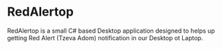 # RedAlertop
RedAlertop is a small C# based Desktop application designed to helps up getting Red Alert (Tzeva Adom) notification in our Desktop ot Laptop.
